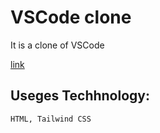# VSCode clone

It is a clone of VSCode

[link](https://visualstudiocodeclone.netlify.app/ "medhead")

## Useges Techhnology:

```
HTML, Tailwind CSS

```